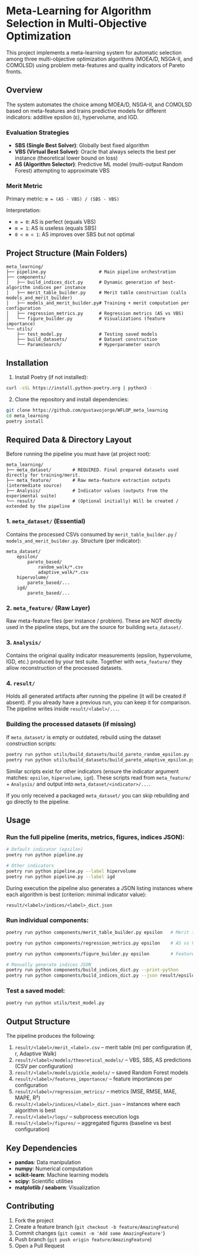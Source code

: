 # Meta-Learning for Algorithm Selection in Multi-Objective Optimization

This project implements a meta-learning system for automatic selection among three multi-objective optimization algorithms (MOEA/D, NSGA-II, and COMOLSD) using problem meta-features and quality indicators of Pareto fronts.

## Overview

The system automates the choice among MOEA/D, NSGA-II, and COMOLSD based on meta-features and trains predictive models for different indicators: additive epsilon (ε), hypervolume, and IGD.

### Evaluation Strategies

- **SBS (Single Best Solver)**: Globally best fixed algorithm
- **VBS (Virtual Best Solver)**: Oracle that always selects the best per instance (theoretical lower bound on loss)
- **AS (Algorithm Selector)**: Predictive ML model (multi-output Random Forest) attempting to approximate VBS

### Merit Metric

Primary metric: `m = (AS - VBS) / (SBS - VBS)`

Interpretation:
- `m = 0`: AS is perfect (equals VBS)
- `m = 1`: AS is useless (equals SBS)
- `0 < m < 1`: AS improves over SBS but not optimal

## Project Structure (Main Folders)

```
meta_learning/
├── pipeline.py                    # Main pipeline orchestration
├── components/
│   ├── build_indices_dict.py      # Dynamic generation of best-algorithm indices per instance
│   ├── merit_table_builder.py     # Merit table construction (calls models_and_merit_builder)
│   ├── models_and_merit_builder.py# Training + merit computation per configuration
│   ├── regression_metrics.py      # Regression metrics (AS vs VBS)
│   └── figure_builder.py          # Visualizations (feature importance)
└── utils/
    ├── test_model.py              # Testing saved models
    ├── build_datasets/            # Dataset construction
    └── ParamsSearch/              # Hyperparameter search
```

## Installation

1. Install Poetry (if not installed):
```bash
curl -sSL https://install.python-poetry.org | python3 -
```

2. Clone the repository and install dependencies:
```bash
git clone https://github.com/gustavojorge/WFLOP_meta_learning
cd meta_learning
poetry install
```

## Required Data & Directory Layout

Before running the pipeline you must have (at project root):

```
meta_learning/
├── meta_dataset/        # REQUIRED. Final prepared datasets used directly for training/merit.
├── meta_feature/        # Raw meta-feature extraction outputs (intermediate source)
├── Analysis/            # Indicator values (outputs from the experimental suite)
└── result/              # (Optional initially) Will be created / extended by the pipeline
```

### 1. `meta_dataset/` (Essential)
Contains the processed CSVs consumed by `merit_table_builder.py` / `models_and_merit_builder.py`.
Structure (per indicator):
```
meta_dataset/
    epsilon/
        pareto_based/
            random_walk/*.csv
            adaptive_walk/*.csv
    hipervolume/
        pareto_based/...
    igd/
        pareto_based/...
```

### 2. `meta_feature/` (Raw Layer)
Raw meta-feature files (per instance / problem). These are NOT directly used in the pipeline steps, but are the source for building `meta_dataset/`.

### 3. `Analysis/`
Contains the original quality indicator measurements (epsilon, hypervolume, IGD, etc.) produced by your test suite. Together with `meta_feature/` they allow reconstruction of the processed datasets.

### 4. `result/`
Holds all generated artifacts after running the pipeline (it will be created if absent). If you already have a previous run, you can keep it for comparison. The pipeline writes inside `result/<label>/...`.

### Building the processed datasets (if missing)
If `meta_dataset/` is empty or outdated, rebuild using the dataset construction scripts:
```bash
poetry run python utils/build_datasets/build_pareto_random_epsilon.py --help
poetry run python utils/build_datasets/build_pareto_adaptive_epsilon.py --help
```
Similar scripts exist for other indicators (ensure the indicator argument matches: `epsilon`, `hipervolume`, `igd`). These scripts read from `meta_feature/` + `Analysis/` and output into `meta_dataset/<indicator>/...`.

If you only received a packaged `meta_dataset/` you can skip rebuilding and go directly to the pipeline.

## Usage

### Run the full pipeline (merits, metrics, figures, indices JSON):
```bash
# Default indicator (epsilon)
poetry run python pipeline.py

# Other indicators
poetry run python pipeline.py --label hipervolume
poetry run python pipeline.py --label igd
```

During execution the pipeline also generates a JSON listing instances where each algorithm is best (criterion: minimal indicator value):
```
result/<label>/indices/<label>_dict.json
```

### Run individual components:
```bash
poetry run python components/merit_table_builder.py epsilon   # Merit table

poetry run python components/regression_metrics.py epsilon    # AS vs VBS metrics

poetry run python components/figure_builder.py epsilon        # Feature importance figures

# Manually generate indices JSON
poetry run python components/build_indices_dict.py --print-python
poetry run python components/build_indices_dict.py --json result/epsilon/indices/epsilon_dict.json
```

### Test a saved model:
```bash
poetry run python utils/test_model.py
```

## Output Structure

The pipeline produces the following:

1. `result/<label>/merit_<label>.csv` – merit table (m) per configuration (ℓ, r, Adaptive Walk)
2. `result/<label>/models/theoretical_models/` – VBS, SBS, AS predictions (CSV per configuration)
3. `result/<label>/models/pickle_models/` – saved Random Forest models
4. `result/<label>/features_importance/` – feature importances per configuration
5. `result/<label>/regression_metrics/` – metrics (MSE, RMSE, MAE, MAPE, R²)
6. `result/<label>/indices/<label>_dict.json` – instances where each algorithm is best
7. `result/<label>/logs/` – subprocess execution logs
8. `result/<label>/figures/` – aggregated figures (baseline vs best configuration)

## Key Dependencies

- **pandas**: Data manipulation
- **numpy**: Numerical computation
- **scikit-learn**: Machine learning models
- **scipy**: Scientific utilities
- **matplotlib / seaborn**: Visualization

## Contributing

1. Fork the project
2. Create a feature branch (`git checkout -b feature/AmazingFeature`)
3. Commit changes (`git commit -m 'Add some AmazingFeature'`)
4. Push branch (`git push origin feature/AmazingFeature`)
5. Open a Pull Request